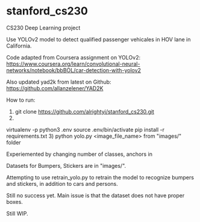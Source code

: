 # stanford_cs230
CS230 Deep Learning project

Use YOLOv2 model to detect qualified passenger vehicales in HOV lane in California.

Code adapted from Coursera assignment on YOLOv2:
https://www.coursera.org/learn/convolutional-neural-networks/notebook/bbBOL/car-detection-with-yolov2

Also updated yad2k from latest on Github:
https://github.com/allanzelener/YAD2K

How to run:

1) git clone https://github.com/alrightyi/stanford_cs230.git
2) 
virtualenv -p python3 .env
source .env/bin/activate
pip install -r requirements.txt
3) python yolo.py <image_file_name> from "images/" folder


Experiemented by changing number of classes, anchors in 


Datasets for Bumpers, Stickers are in "images/".

Attempting to use retrain_yolo.py to retrain the model to recognize bumpers and stickers, in addition to cars and persons.

Still no success yet.  Main issue is that the dataset does not have proper boxes.

Still WIP.


